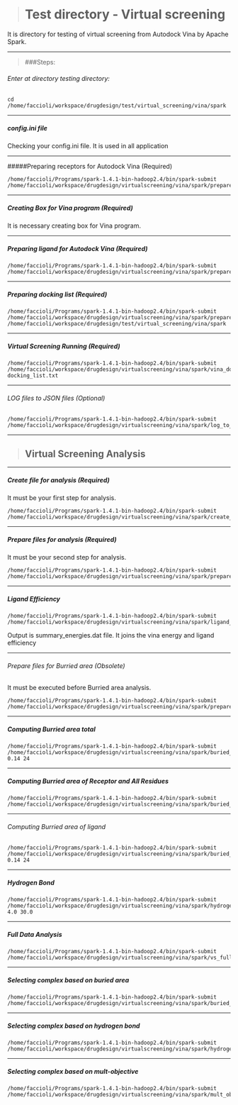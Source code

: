 ># Test directory - Virtual screening
It is directory for testing of virtual screening from Autodock Vina by Apache Spark.
____
>###Steps:

###### Enter at directory testing directory: 
```
cd /home/faccioli/workspace/drugdesign/test/virtual_screening/vina/spark
```
***********************************************************************************************************************************
##### config.ini file

Checking your config.ini file. It is used in all application

***********************************************************************************************************************************
#####Preparing receptors for Autodock Vina (Required)
```
/home/faccioli/Programs/spark-1.4.1-bin-hadoop2.4/bin/spark-submit /home/faccioli/workspace/drugdesign/virtualscreening/vina/spark/prepare_receptor.py
```
**********************************************************************************************************************************
##### Creating Box for Vina program (Required)

It is necessary creating box for Vina program.

***********************************************************************************************************************************
##### Preparing ligand for Autodock Vina (Required)
```
/home/faccioli/Programs/spark-1.4.1-bin-hadoop2.4/bin/spark-submit /home/faccioli/workspace/drugdesign/virtualscreening/vina/spark/prepare_ligand.py
```
**********************************************************************************************************************************
##### Preparing docking list (Required)
```
/home/faccioli/Programs/spark-1.4.1-bin-hadoop2.4/bin/spark-submit /home/faccioli/workspace/drugdesign/virtualscreening/vina/spark/prepare_docking_list.py /home/faccioli/workspace/drugdesign/test/virtual_screening/vina/spark
```
**********************************************************************************************************************************
##### Virtual Screening Running (Required)
```
/home/faccioli/Programs/spark-1.4.1-bin-hadoop2.4/bin/spark-submit /home/faccioli/workspace/drugdesign/virtualscreening/vina/spark/vina_docking.py docking_list.txt
```
**********************************************************************************************************************************
###### LOG files to JSON files (Optional)
```
/home/faccioli/Programs/spark-1.4.1-bin-hadoop2.4/bin/spark-submit /home/faccioli/workspace/drugdesign/virtualscreening/vina/spark/log_to_json.py
```
*************************************************************************************************************************************
>##				Virtual Screening Analysis 


************************************************************************************************************************************
##### Create file for analysis  (Required)
It must be your first step for analysis.
```
/home/faccioli/Programs/spark-1.4.1-bin-hadoop2.4/bin/spark-submit /home/faccioli/workspace/drugdesign/virtualscreening/vina/spark/create_file_for_analysis.py
```
*************************************************************************************************************************************
##### Prepare files for analysis  (Required)
It must be your second step for analysis.
```
/home/faccioli/Programs/spark-1.4.1-bin-hadoop2.4/bin/spark-submit /home/faccioli/workspace/drugdesign/virtualscreening/vina/spark/prepare_files_for_analysis.py
```
*************************************************************************************************************************************
##### Ligand Efficiency
```
/home/faccioli/Programs/spark-1.4.1-bin-hadoop2.4/bin/spark-submit /home/faccioli/workspace/drugdesign/virtualscreening/vina/spark/ligand_efficiency.py
```
Output is summary_energies.dat file. It joins the vina energy and ligand efficiency

*************************************************************************************************************************************
###### Prepare files for Burried area  (Obsolete)

It must be executed before Burried area analysis.
```
/home/faccioli/Programs/spark-1.4.1-bin-hadoop2.4/bin/spark-submit /home/faccioli/workspace/drugdesign/virtualscreening/vina/spark/prepare_complex_files_for_analysis.py
```
*************************************************************************************************************************************
##### Computing Burried area total
```
/home/faccioli/Programs/spark-1.4.1-bin-hadoop2.4/bin/spark-submit /home/faccioli/workspace/drugdesign/virtualscreening/vina/spark/buried_areas.py 0.14 24
```
*************************************************************************************************************************************
##### Computing Burried area of Receptor and All Residues
```
/home/faccioli/Programs/spark-1.4.1-bin-hadoop2.4/bin/spark-submit /home/faccioli/workspace/drugdesign/virtualscreening/vina/spark/buried_area_receptor.py
```
*************************************************************************************************************************************
###### Computing Burried area of ligand
```
/home/faccioli/Programs/spark-1.4.1-bin-hadoop2.4/bin/spark-submit /home/faccioli/workspace/drugdesign/virtualscreening/vina/spark/buried_area_ligand.py  0.14 24
```
*************************************************************************************************************************************
##### Hydrogen Bond
```
/home/faccioli/Programs/spark-1.4.1-bin-hadoop2.4/bin/spark-submit /home/faccioli/workspace/drugdesign/virtualscreening/vina/spark/hydrogen_bond.py 4.0 30.0
```
*************************************************************************************************************************************
##### Full Data Analysis
```
/home/faccioli/Programs/spark-1.4.1-bin-hadoop2.4/bin/spark-submit /home/faccioli/workspace/drugdesign/virtualscreening/vina/spark/vs_full_data_analysis.py
```
*************************************************************************************************************************************
##### Selecting complex based on buried area
```
/home/faccioli/Programs/spark-1.4.1-bin-hadoop2.4/bin/spark-submit /home/faccioli/workspace/drugdesign/virtualscreening/vina/spark/buried_area_residue_selection.py
```
*************************************************************************************************************************************
##### Selecting complex based on hydrogen bond
```
/home/faccioli/Programs/spark-1.4.1-bin-hadoop2.4/bin/spark-submit /home/faccioli/workspace/drugdesign/virtualscreening/vina/spark/hydrogen_bond_residue_selection.py
```
*************************************************************************************************************************************
##### Selecting complex based on mult-objective
```
/home/faccioli/Programs/spark-1.4.1-bin-hadoop2.4/bin/spark-submit /home/faccioli/workspace/drugdesign/virtualscreening/vina/spark/mult_objective_selection.py
```


